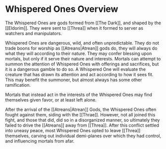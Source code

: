 # Whispered Ones Overview
 
 
The Whispered Ones are gods formed from [[The Dark]], and shaped by the [[Eldorim]]. They were sent to [[Threa]] when it formed to server as watchers and manipulators. 

Whispered Ones are dangerous, wild, and often unpredictable. They do not trade boons for worship as [[Atreans|Atrean]] gods do, they will always do what they will according to their nature. They may confer blessing upon mortals, but only if it serve their nature and interests. Mortals can attempt to summon the attention of Whispered Ones with offerings and sacrifices, but it is a dangerous gamble to do so. A Whispered One will evaluate the creature that has drawn its attention and act according to how it sees fit. This may benefit the summoner, but almost always has some other ramification.

Mortals that instead act in the interests of the Whispered Ones may find themselves given favor, or at least left alone. 

After the arrival of the [[Atreans|Atrean]] Gods, the Whispered Ones often fought against them, siding with the [[Thrae]]. However, not all joined this fight, and those that did, did so in a disorganized manner, so ultimately they failed to drive the [[Atreans]] away from [[Threa]]. After this conflict settled into uneasy peace, most Whispered Ones opted to leave [[Threa]] themselves, carving out individual demi-planes over which they had control, and influencing mortals from afar.